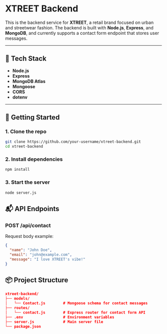 # XTREET Backend

This is the backend service for **XTREET**, a retail brand focused on urban and streetwear fashion. The backend is built with **Node.js**, **Express**, and **MongoDB**, and currently supports a contact form endpoint that stores user messages.

---

## 🧰 Tech Stack

- **Node.js**
- **Express**
- **MongoDB Atlas**
- **Mongoose**
- **CORS**
- **dotenv**

---

## 🚀 Getting Started

### 1. Clone the repo
```bash
git clone https://github.com/your-username/xtreet-backend.git
cd xtreet-backend
```

### 2. Install dependencies
```bash
npm install
```

### 3. Start the server
```bash
node server.js
```

## 📬 API Endpoints

### POST /api/contact
Request body example:
```json
{
  "name": "John Doe",
  "email": "john@example.com",
  "message": "I love XTREET's vibe!"
}
```

## 📦 Project Structure
```json
xtreet-backend/
├── models/
│   └── Contact.js        # Mongoose schema for contact messages
├── routes/
│   └── contact.js        # Express router for contact form API
├── .env                  # Environment variables
├── server.js             # Main server file
└── package.json
```
